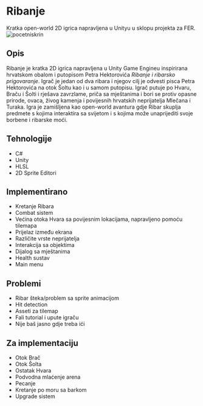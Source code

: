 # Ribanje
Kratka open-world 2D igrica napravljena u Unityu u sklopu projekta za FER.
![pocetniskrin](https://github.com/user-attachments/assets/860dfd28-f1e0-42ab-8c68-6e29f77059c5)

## Opis
Ribanje je kratka 2D igrica napravljena u Unity Game Engineu inspirirana hrvatskom obalom i putopisom Petra Hektorovića *Ribanje i ribarsko prigovaranje*.
Igrač je jedan od dva ribara i njegov cilj je odvesti pisca Petra Hektorovića na otok Šoltu kao i u samom putopisu. Igrač putuje po Hvaru, Braču i Šolti i rješava zavrzlame, priča sa mještanima i bori se protiv opasne prirode, ovaca, živog kamenja i povijesnih hrvatskih neprijatelja Mlečana i Turaka.
Igra je zamišljena kao open-world avantura gdje Ribar skuplja predmete s kojima interaktira sa svijetom i s kojima može unaprijediti svoje borbene i ribarske moći.

## Tehnologije
- C#
- Unity
- HLSL
- 2D Sprite Editori
  
## Implementirano
- Kretanje Ribara
- Combat sistem
- Većina otoka Hvara sa povijesnim lokacijama, napravljeno pomoću tilemapa
- Prijelaz između ekrana
- Različite vrste neprijatelja
- Interakcija sa objektima
- Dijalog sa mještanima
- Health sustav
- Main menu
  
## Problemi
- Ribar šteka/problem sa sprite animacijom
- Hit detection
- Asseti za tilemap
- Fali tutorial i upute igraču
- Nije baš jasno gdje treba ići

## Za implementaciju
- Otok Brač
- Otok Šolta
- Ostatak Hvara
- Podvodna mlaćenje arena
- Pecanje
- Kretanje po moru sa barkom
- Upgrade sistem

